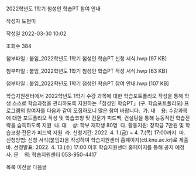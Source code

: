 2022학년도 1학기 첨성인 학습PT 참여 안내



작성자
도현미


작성일
2022-03-30 10:02


조회수
384


첨부파일 : 붙임\_2022학년도 1학기 첨성인 학습PT 신청 서식.hwp [97 KB]  

첨부파일 : 붙임\_2022학년도 1학기 첨성인 학습PT 작성 서식.hwp [63 KB]  

첨부파일 : 붙임\_2022학년도 1학기 첨성인 학습PT 참여 안내.hwp [107 KB]


﻿학습지원센터에서 2022학년도 1학기 수강 과목에 대한 학습포트폴리오 작성을 통해 학생 스스로 학습과정을 관리하도록 지원하는「첨성인 학습PT」(구. 학습포트폴리오) 프로그램의 참여자를 다음과 같이 모집하오니 많은 참여 바랍니다.  가. 내    용: 수강과목에 대한 포트폴리오 작성 및 학습코칭 및 전문가 피드백, 컨설팅을 통해 능동적인 학습전략을 습득하도록 지원  나. 대    상: 학부 재학생 80명  다. 활동지원: 장학금 7만원 및 학습코칭·전문가 피드백 지원  라. 신청기간: 2022. 4. 1.(금) ~ 4. 7.(목) 17:00까지  마. 신청방법: 신청 서식(붙임2)을 작성하여 학습지원센터 홈페이지(ctl.knu.ac.kr)로 제출  바. 선정발표: 2022. 4. 13.(수) 17:00 이후 학습지원센터 홈페이지를 통해 공지 예정  사. 문    의: 학습지원센터 053-950-4417





목록
이전글
다음글




